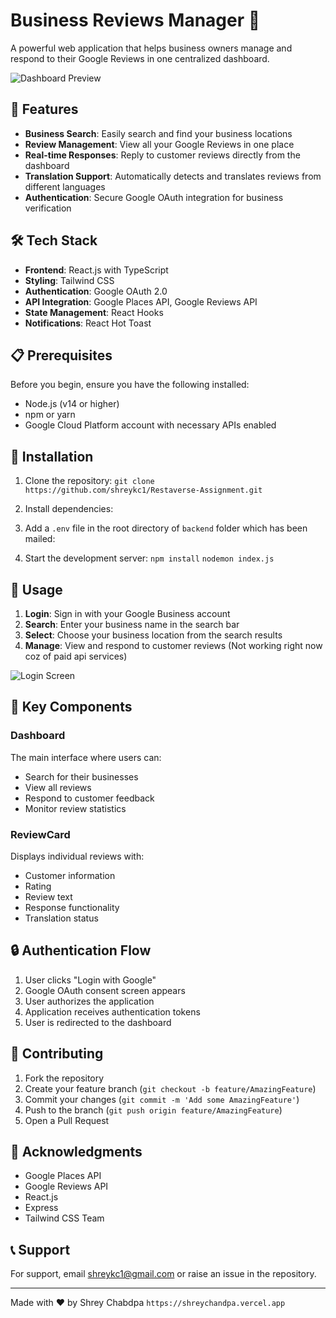 # Business Reviews Manager 🌟

A powerful web application that helps business owners manage and respond to their Google Reviews in one centralized dashboard.

![Dashboard Preview](public/reviews.png)

## 🚀 Features

- **Business Search**: Easily search and find your business locations
- **Review Management**: View all your Google Reviews in one place
- **Real-time Responses**: Reply to customer reviews directly from the dashboard
- **Translation Support**: Automatically detects and translates reviews from different languages
- **Authentication**: Secure Google OAuth integration for business verification

## 🛠️ Tech Stack

- **Frontend**: React.js with TypeScript
- **Styling**: Tailwind CSS
- **Authentication**: Google OAuth 2.0
- **API Integration**: Google Places API, Google Reviews API
- **State Management**: React Hooks
- **Notifications**: React Hot Toast

## 📋 Prerequisites

Before you begin, ensure you have the following installed:
- Node.js (v14 or higher)
- npm or yarn
- Google Cloud Platform account with necessary APIs enabled

## 🔧 Installation

1. Clone the repository:
`git clone https://github.com/shreykc1/Restaverse-Assignment.git`

2. Install dependencies:

3. Add a `.env` file in the root directory of `backend` folder which has been mailed:


4. Start the development server:
   `npm install`
   `nodemon index.js`

## 📱 Usage

1. **Login**: Sign in with your Google Business account
2. **Search**: Enter your business name in the search bar
3. **Select**: Choose your business location from the search results
4. **Manage**: View and respond to customer reviews (Not working right now coz of paid api services)

![Login Screen](public/login.png)

## 🎯 Key Components

### Dashboard
The main interface where users can:
- Search for their businesses
- View all reviews
- Respond to customer feedback
- Monitor review statistics

### ReviewCard
Displays individual reviews with:
- Customer information
- Rating
- Review text
- Response functionality
- Translation status


## 🔒 Authentication Flow

1. User clicks "Login with Google"
2. Google OAuth consent screen appears
3. User authorizes the application
4. Application receives authentication tokens
5. User is redirected to the dashboard

## 🤝 Contributing

1. Fork the repository
2. Create your feature branch (`git checkout -b feature/AmazingFeature`)
3. Commit your changes (`git commit -m 'Add some AmazingFeature'`)
4. Push to the branch (`git push origin feature/AmazingFeature`)
5. Open a Pull Request


## 👏 Acknowledgments

- Google Places API
- Google Reviews API
- React.js
- Express
- Tailwind CSS Team

## 📞 Support

For support, email shreykc1@gmail.com or raise an issue in the repository.

---

Made with ❤️ by Shrey Chabdpa
`https://shreychandpa.vercel.app`
   

